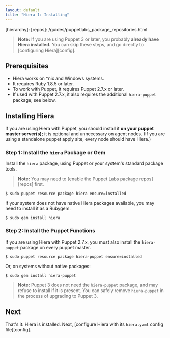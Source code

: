 ```yaml
---
layout: default
title: "Hiera 1: Installing"
---
```


[hierarchy]: 
[repos]: /guides/puppetlabs_package_repositories.html



> **Note:** If you are using Puppet 3 or later, you probably **already have Hiera installed.** You can skip these steps, and go directly to [configuring Hiera][config].

Prerequisites
-----

* Hiera works on \*nix and Windows systems.
* It requires Ruby 1.8.5 or later.
* To work with Puppet, it requires Puppet 2.7.x or later.  <!-- TODO check this -->
* If used with Puppet 2.7.x, it also requires the additional `hiera-puppet` package; see below.



Installing Hiera
-----

If you are using Hiera with Puppet, you should install it **on your puppet master server(s);** it is optional and unnecessary on agent nodes. (If you are using a standalone puppet apply site, every node should have Hiera.)

### Step 1: Install the `hiera` Package or Gem

Install the `hiera` package, using Puppet or your system's standard package tools.

> **Note:** You may need to [enable the Puppet Labs package repos][repos] first.

    $ sudo puppet resource package hiera ensure=installed

If your system does not have native Hiera packages available, you may need to install it as a Rubygem.

    $ sudo gem install hiera

### Step 2: Install the Puppet Functions

If you are using Hiera with Puppet 2.7.x, you must also install the `hiera-puppet` package on every puppet master.

    $ sudo puppet resource package hiera-puppet ensure=installed

Or, on systems without native packages:

    $ sudo gem install hiera-puppet

> **Note:** Puppet 3 does not need the `hiera-puppet` package, and may refuse to install if it is present. You can safely remove `hiera-puppet` in the process of upgrading to Puppet 3.


Next
----

That's it: Hiera is installed. Next, [configure Hiera with its `hiera.yaml` config file][config].
